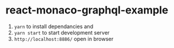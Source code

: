 # react-monaco-graphql-example

1. `yarn` to install dependancies and 
2. `yarn start` to start development server
3. `http://localhost:8886/` open in browser